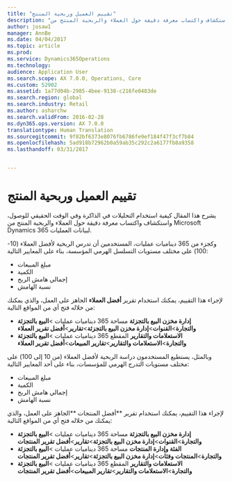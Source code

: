 ```yaml
---
title: "تقييم العميل وربحية المنتج"
description: "يشرح هذا المقال كيفية استخدام التحليلات في الذاكرة وفي الوقت الحقيقي للوصول، واستكشاف واكتساب معرفة دقيقة حول العملاء والربحية المنتج من Microsoft Dynamics 365 لبيانات العمليات."
author: josaw1
manager: AnnBe
ms.date: 04/04/2017
ms.topic: article
ms.prod: 
ms.service: Dynamics365Operations
ms.technology: 
audience: Application User
ms.search.scope: AX 7.0.0, Operations, Core
ms.custom: 52902
ms.assetid: 1a77d04b-2985-4bee-9138-c216fe0483de
ms.search.region: global
ms.search.industry: Retail
ms.author: asharchw
ms.search.validFrom: 2016-02-28
ms.dyn365.ops.version: AX 7.0.0
translationtype: Human Translation
ms.sourcegitcommit: 9f82bf6373e8076fb6786fe9ef184f47f3cf7b84
ms.openlocfilehash: 5ad918b72962b0a59ab35c292c2a6177fb8a9358
ms.lasthandoff: 03/31/2017


---
```


# <a name="assess-customer-and-product-profitability"></a>تقييم العميل وربحية المنتج

يشرح هذا المقال كيفية استخدام التحليلات في الذاكرة وفي الوقت الحقيقي للوصول، واستكشاف واكتساب معرفة دقيقة حول العملاء والربحية المنتج من Microsoft Dynamics 365 لبيانات العمليات. 

وكجزء من 365 ديناميات عمليات، المستخدمين أن تدرس الربحية لأفضل العملاء (10-100) على مختلف مستويات التسلسل الهرمي المؤسسة، بناء على المعايير التالية:

-   مبلغ المبيعات
-   الكمية
-   إجمالي هامش الربح
-   نسبة الهامش

لإجراء هذا التقييم، يمكنك استخدام تقرير **أفضل العملاء** الجاهز على العمل، والذي يمكنك من خلاله فتح أي من المواقع التالية:

-   **إدارة مخزن البيع بالتجزئة** مساحة 365 ديناميات عمليات &gt;**البيع بالتجزئة والتجارة**&gt;**القنوات**&gt;**إدارة مخزن البيع بالتجزئة**&gt;**تقارير**&gt;**أفضل تقرير العملاء**
-   **الاستعلامات والتقارير** المقطع 365 ديناميات عمليات &gt;**البيع بالتجزئة والتجارة**&gt;**الاستعلامات والتقارير**&gt;**تقارير المبيعات**&gt;**أفضل تقرير العملاء**

وبالمثل، يستطيع المستخدمون دراسة الربحية لأفضل العملاء (من 10 إلى 100) على مختلف مستويات التدرج الهرمي للمؤسسات، بناء على أحد المعايير التالية:

-   مبلغ المبيعات
-   الكمية
-   إجمالي هامش الربح
-   نسبة الهامش

لإجراء هذا التقييم، يمكنك استخدام تقرير **أفضل المنتجات **الجاهز على العمل، والذي يمكنك من خلاله فتح أي من المواقع التالية:

-   **إدارة مخزن البيع بالتجزئة** مساحة 365 ديناميات عمليات &gt;**البيع بالتجزئة والتجارة**&gt;**القنوات**&gt;**إدارة مخزن البيع بالتجزئة**&gt;**تقارير**&gt;**أفضل تقرير المنتجات**
-   **الفئة وإدارة المنتجات** مساحة 365 ديناميات عمليات &gt;**البيع بالتجزئة والتجارة**&gt;**المنتجات وفئات**&gt;**إدارة مخزن البيع بالتجزئة**&gt;**تقارير**&gt;**أفضل تقرير المنتجات**
-   **الاستعلامات والتقارير** المقطع 365 ديناميات عمليات &gt;**البيع بالتجزئة والتجارة**&gt;**الاستعلامات والتقارير**&gt;**تقارير المبيعات**&gt;**أفضل تقرير المنتجات**


